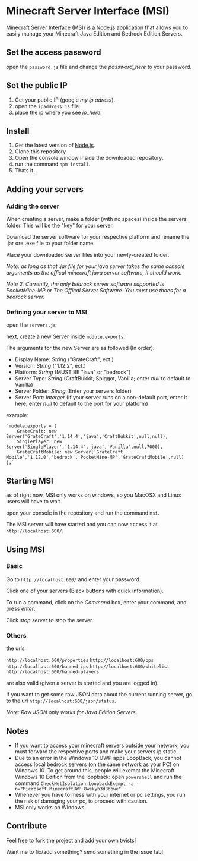 # Minecraft Server Interface (MSI)
Minecraft Server Interface (MSI) is a Node.js application that allows you to easily manage your Minecraft Java Edition and Bedrock Edition Servers.
## Set the access password
open the `password.js` file and change the *password_here* to your password.
## Set the public IP
 1. Get your public IP (google *my ip adress*).
 2. open the `ipaddress.js` file.
 2. place the ip where you see *ip_here*.
## Install
 1. Get the latest version of [Node.js](https://nodejs.org/en/).
 2. Clone this repository.
 3. Open the console window inside the downloaded repository.
 4. run the command `npm install`.
 5. Thats it.
## Adding your servers
### Adding the server
When creating a server, make a folder (with no spaces) inside the servers folder. This will be the "key" for your server.

Download the server software for your respective platform and rename the .jar ore .exe file to your folder name.

Place your downloaded server files into your newly-created folder.

*Note: as long as that .jar file for your java server takes the same console arguments as the offical minecraft java server software, it should work*.

*Note 2: Currently, the only bedrock server software supported is PocketMine-MP or The Offical Server Software. You must use thoes for a bedrock server.*
### Defining your server to MSI
open the `servers.js`

next, create a new Server inside `module.exports`:

The arguments for the new Server are as followed (In order):

 - Display Name: *String* ("GrateCraft", ect.)
 - Version: *String* ("1.12.2", ect.)
 - Platform: *String* (MUST BE "java" or "bedrock")
 - Server Type: *String* (CraftBukkit, Spiggot, Vanilla; enter *null* to default to Vanilla)
 - Server Folder: *String* (Enter your servers folder)
 - Server Port: *Interger* (If your server runs on a non-default port, enter it here; enter *null* to default to the port for your platform)

example: 

    `module.exports = {
		GrateCraft: new Server('GrateCraft','1.14.4','java','CraftBukkit',null,null),
		SinglePlayer: new Server('SinglePlayer','1.14.4','java','Vanilla',null,7000),
		GrateCraftMobile: new Server('GrateCraft Mobile','1.12.0','bedrock','PocketMine-MP','GrateCraftMobile',null)
	};`
## Starting MSI
as of right now, MSI only works on windows, so you MacOSX and Linux users will have to wait.

open your console in the repository and run the command `msi`.

The MSI server will have started and you can now access it at `http://localhost:600/`.

## Using MSI
### Basic
Go to `http://localhost:600/` and enter your password.

Click one of your servers (Black buttons with quick information).

To run a command, click on the *Command* box, enter your command, and press *enter*.

Click *stop server* to stop the server.

### Others
the urls

`http://localhost:600/properties`
`http://localhost:600/ops`
`http://localhost:600/banned-ips`
`http://localhost:600/whitelist`
`http://localhost:600/banned-players` 

are also valid (given a server is started and you are logged in).
 
If you want to get some raw JSON data about the current running server, go to the url `http://localhost:600/json/status`.

*Note: Raw JSON only works for Java Edition Servers*.

## Notes

 - If you want to access your minecraft servers outside your network, you must forward the respective ports and make your servers ip static.
 - Due to an error in the Windows 10 UWP apps LoopBack, you cannot access local bedrock servers (on the same network as your PC) on Windows 10. To get around this, people will exempt the Minecraft Windows 10 Edition from the loopback: open `powershell` and run the command `CheckNetIsolation LoopbackExempt -a -n="Microsoft.MinecraftUWP_8wekyb3d8bbwe"`
 - Whenever you have to mess with your internet or pc settings, you run the risk of damaging your pc, to proceed with caution.
 - MSI only works on Windows.
## Contribute
Feel free to fork the project and add your own twists!

Want me to fix/add something? send something in the issue tab! 